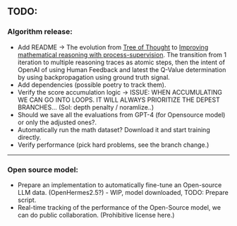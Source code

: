 ## TODO:

### Algorithm release:
- Add README -> The evolution from [Tree of Thought](https://arxiv.org/abs/2305.10601) to [Improving mathematical reasoning with process-supervision](https://openai.com/research/improving-mathematical-reasoning-with-process-supervision). The transition from 1 iteration to multiple reasoning traces as atomic steps, then the intent of OpenAI of using Human Feedback and latest the Q-Value determination by using backpropagation using ground truth signal.
- Add dependencies (possible poetry to track them).
- Verify the score accumulation logic -> ISSUE: WHEN ACCUMULATING WE CAN GO INTO LOOPS. IT WILL ALWAYS PRIORITIZE THE DEPEST BRANCHES... (Sol: depth penalty / noramlize..)
- Should we save all the evaluations from GPT-4 (for Opensource model) or only the adjusted ones?.
- Automatically run the math dataset? Download it and start training directly.
- Verify performance (pick hard problems, see the branch change.)

---
### Open source model:
- Prepare an implementation to automatically fine-tune an Open-source LLM data. (OpenHermes2.5?) - WIP, model downloaded, TODO: Prepare script.
- Real-time tracking of the performance of the Open-Source model, we can do public collaboration. (Prohibitive license here.)
